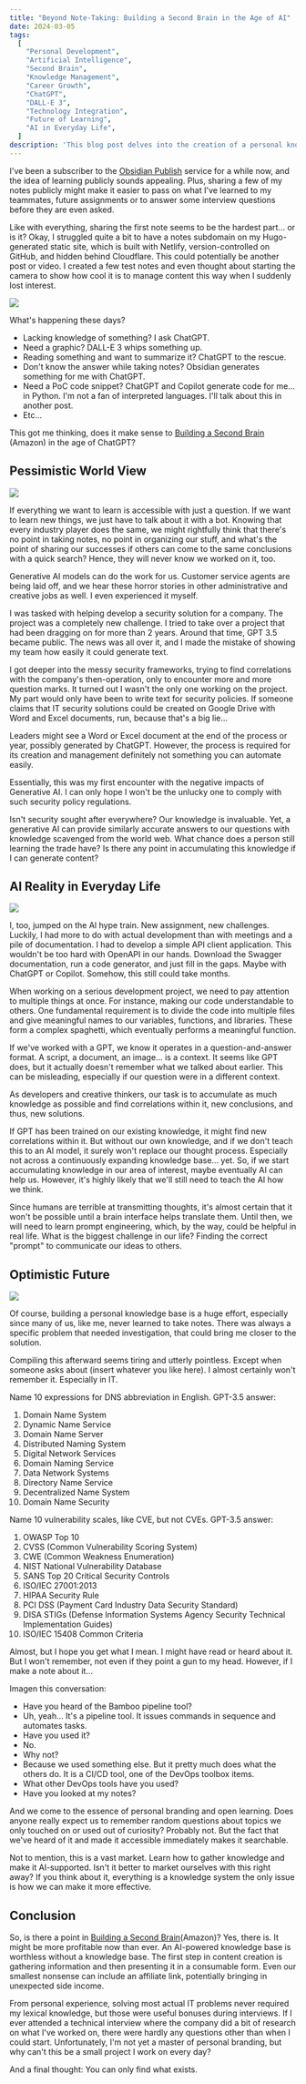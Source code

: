 ```yaml
---
title: "Beyond Note-Taking: Building a Second Brain in the Age of AI"
date: 2024-03-05
tags:
  [
    "Personal Development",
    "Artificial Intelligence",
    "Second Brain",
    "Knowledge Management",
    "Career Growth",
    "ChatGPT",
    "DALL-E 3",
    "Technology Integration",
    "Future of Learning",
    "AI in Everyday Life",
  ]
description: 'This blog post delves into the creation of a personal knowledge base, not just as a tool for career advancement but as a foundation for nurturing our own AI "child" – a digital companion poised to support and enhance our lives in unforeseen ways. Discover the challenges, opportunities, and future prospects of living and growing alongside AI.'
---
```


I've been a subscriber to the [Obsidian Publish](https://obsidian.md/publish) service for a while now, and the idea of learning publicly sounds appealing. Plus, sharing a few of my notes publicly might make it easier to pass on what I've learned to my teammates, future assignments or to answer some interview questions before they are even asked.

Like with everything, sharing the first note seems to be the hardest part... or is it? Okay, I struggled quite a bit to have a notes subdomain on my Hugo-generated static site, which is built with Netlify, version-controlled on GitHub, and hidden behind Cloudflare. This could potentially be another post or video. I created a few test notes and even thought about starting the camera to show how cool it is to manage content this way when I suddenly lost interest.

![](/images/2024-03-05-second-brain-in-the-age-of-ai/life_with_ai.png)

What's happening these days?

- Lacking knowledge of something? I ask ChatGPT.
- Need a graphic? DALL-E 3 whips something up.
- Reading something and want to summarize it? ChatGPT to the rescue.
- Don't know the answer while taking notes? Obsidian generates something for me with ChatGPT.
- Need a PoC code snippet? ChatGPT and Copilot generate code for me... in Python. I'm not a fan of interpreted languages. I'll talk about this in another post.
- Etc...

This got me thinking, does it make sense to [Building a Second Brain](https://geni.us/a3PoK) (Amazon) in the age of ChatGPT?

## Pessimistic World View

![](/images/2024-03-05-second-brain-in-the-age-of-ai/dark_future.png)

If everything we want to learn is accessible with just a question. If we want to learn new things, we just have to talk about it with a bot. Knowing that every industry player does the same, we might rightfully think that there's no point in taking notes, no point in organizing our stuff, and what's the point of sharing our successes if others can come to the same conclusions with a quick search? Hence, they will never know we worked on it, too.

Generative AI models can do the work for us. Customer service agents are being laid off, and we hear these horror stories in other administrative and creative jobs as well. I even experienced it myself.

I was tasked with helping develop a security solution for a company. The project was a completely new challenge. I tried to take over a project that had been dragging on for more than 2 years. Around that time, GPT 3.5 became public. The news was all over it, and I made the mistake of showing my team how easily it could generate text.

I got deeper into the messy security frameworks, trying to find correlations with the company's then-operation, only to encounter more and more question marks. It turned out I wasn't the only one working on the project. My part would only have been to write text for security policies. If someone claims that IT security solutions could be created on Google Drive with Word and Excel documents, run, because that's a big lie...

Leaders might see a Word or Excel document at the end of the process or year, possibly generated by ChatGPT. However, the process is required for its creation and management definitely not something you can automate easily.

Essentially, this was my first encounter with the negative impacts of Generative AI. I can only hope I won't be the unlucky one to comply with such security policy regulations.

Isn't security sought after everywhere? Our knowledge is invaluable. Yet, a generative AI can provide similarly accurate answers to our questions with knowledge scavenged from the world web.
What chance does a person still learning the trade have?
Is there any point in accumulating this knowledge if I can generate content?

## AI Reality in Everyday Life

![](/images/2024-03-05-second-brain-in-the-age-of-ai/ai_reality.png)

I, too, jumped on the AI hype train. New assignment, new challenges. Luckily, I had more to do with actual development than with meetings and a pile of documentation. I had to develop a simple API client application. This wouldn't be too hard with OpenAPI in our hands. Download the Swagger documentation, run a code generator, and just fill in the gaps. Maybe with ChatGPT or Copilot. Somehow, this still could take months.

When working on a serious development project, we need to pay attention to multiple things at once. For instance, making our code understandable to others. One fundamental requirement is to divide the code into multiple files and give meaningful names to our variables, functions, and libraries. These form a complex spaghetti, which eventually performs a meaningful function.

If we've worked with a GPT, we know it operates in a question-and-answer format. A script, a document, an image... is a context. It seems like GPT does, but it actually doesn't remember what we talked about earlier. This can be misleading, especially if our question were in a different context.

As developers and creative thinkers, our task is to accumulate as much knowledge as possible and find correlations within it, new conclusions, and thus, new solutions.

If GPT has been trained on our existing knowledge, it might find new correlations within it. But without our own knowledge, and if we don't teach this to an AI model, it surely won't replace our thought process. Especially not across a continuously expanding knowledge base... yet. So, if we start accumulating knowledge in our area of interest, maybe eventually AI can help us. However, it's highly likely that we'll still need to teach the AI how we think.

Since humans are terrible at transmitting thoughts, it's almost certain that it won't be possible until a brain interface helps translate them. Until then, we will need to learn prompt engineering, which, by the way, could be helpful in real life. What is the biggest challenge in our life? Finding the correct "prompt" to communicate our ideas to others.

## Optimistic Future

![](/images/2024-03-05-second-brain-in-the-age-of-ai/optimistic_future.png)

Of course, building a personal knowledge base is a huge effort, especially since many of us, like me, never learned to take notes. There was always a specific problem that needed investigation, that could bring me closer to the solution.

Compiling this afterward seems tiring and utterly pointless. Except when someone asks about (insert whatever you like here). I almost certainly won't remember it. Especially in IT.

Name 10 expressions for DNS abbreviation in English. GPT-3.5 answer:

1.  Domain Name System
2.  Dynamic Name Service
3.  Domain Name Server
4.  Distributed Naming System
5.  Digital Network Services
6.  Domain Naming Service
7.  Data Network Systems
8.  Directory Name Service
9.  Decentralized Name System
10. Domain Name Security

Name 10 vulnerability scales, like CVE, but not CVEs. GPT-3.5 answer:

1.  OWASP Top 10
2.  CVSS (Common Vulnerability Scoring System)
3.  CWE (Common Weakness Enumeration)
4.  NIST National Vulnerability Database
5.  SANS Top 20 Critical Security Controls
6.  ISO/IEC 27001:2013
7.  HIPAA Security Rule
8.  PCI DSS (Payment Card Industry Data Security Standard)
9.  DISA STIGs (Defense Information Systems Agency Security Technical Implementation Guides)
10. ISO/IEC 15408 Common Criteria

Almost, but I hope you get what I mean. I might have read or heard about it. But I won't remember, not even if they point a gun to my head. However, if I make a note about it...

Imagen this conversation:

- Have you heard of the Bamboo pipeline tool?
- Uh, yeah... It's a pipeline tool. It issues commands in sequence and automates tasks.
- Have you used it?
- No.
- Why not?
- Because we used something else. But it pretty much does what the others do. It is a CI/CD tool, one of the DevOps toolbox items.
- What other DevOps tools have you used?
- Have you looked at my notes?

And we come to the essence of personal branding and open learning. Does anyone really expect us to remember random questions about topics we only touched on or used out of curiosity? Probably not. But the fact that we've heard of it and made it accessible immediately makes it searchable.

Not to mention, this is a vast market. Learn how to gather knowledge and make it AI-supported. Isn't it better to market ourselves with this right away? If you think about it, everything is a knowledge system the only issue is how we can make it more effective.

## Conclusion

So, is there a point in [Building a Second Brain](https://geni.us/a3PoK)(Amazon)? Yes, there is. It might be more profitable now than ever. An AI-powered knowledge base is worthless without a knowledge base. The first step in content creation is gathering information and then presenting it in a consumable form. Even our smallest nonsense can include an affiliate link, potentially bringing in unexpected side income.

From personal experience, solving most actual IT problems never required my lexical knowledge, but those were useful bonuses during interviews. If I ever attended a technical interview where the company did a bit of research on what I've worked on, there were hardly any questions other than when I could start. Unfortunately, I'm not yet a master of personal branding, but why can't this be a small project I work on every day?

And a final thought: You can only find what exists.
